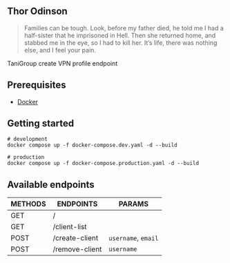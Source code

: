 ## Thor Odinson
> Families can be tough. Look, before my father died, he told me I had a half-sister that he imprisoned in Hell. Then she returned home, and stabbed me in the eye, so I had to kill her. It’s life, there was nothing else, and I feel your pain.

TaniGroup create VPN profile endpoint

## Prerequisites
- [Docker](https://docs.docker.com/install/)

## Getting started
```
# development
docker compose up -f docker-compose.dev.yaml -d --build

# production
docker compose up -f docker-compose.production.yaml -d --build
```

## Available endpoints
| METHODS | ENDPOINTS | PARAMS |
| --- | --- | --- |
| GET | / | |
| GET | /client-list | |
| POST | /create-client | `username`, `email` |
| POST | /remove-client | `username` |